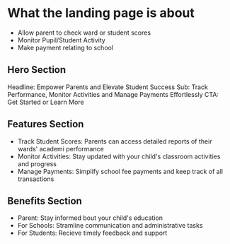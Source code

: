 # What the landing page is about
- Allow parent to check ward or student scores
- Monitor Pupil/Student Activity
-  Make payment relating to school

## Hero Section
Headline: Empower Parents and Elevate Student Success
Sub: Track Performance, Monitor Activities and Manage Payments Effortlessly
CTA: Get Started or Learn More

## Features Section
- Track Student Scores: Parents can access detailed reports of their wards' academi performance
- Monitor Activities: Stay updated with your child's classroom activities and progress
- Manage Payments: Simplify school fee payments and keep track of all transactions

## Benefits Section
- Parent: Stay informed bout your child's education
- For Schools: Stramline communication and administrative tasks
- For Students: Recieve timely feedback and support
